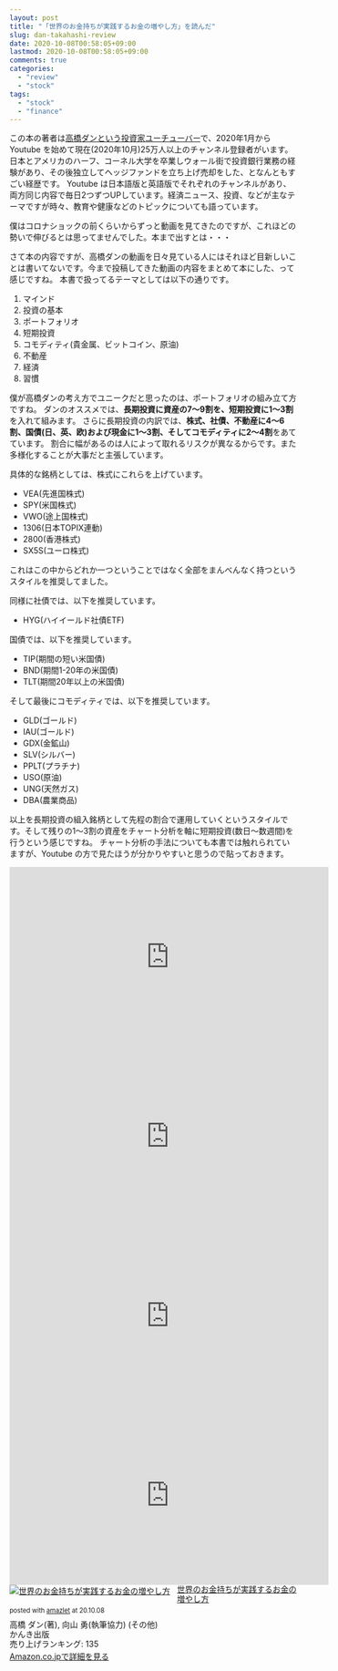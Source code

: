 ```yaml
---
layout: post
title: "「世界のお金持ちが実践するお金の増やし方」を読んだ"
slug: dan-takahashi-review
date: 2020-10-08T00:58:05+09:00
lastmod: 2020-10-08T00:58:05+09:00
comments: true
categories:
  - "review"
  - "stock"
tags:
  - "stock"
  - "finance"
---
```


この本の著者は[高橋ダンという投資家ユーチューバー](https://www.youtube.com/channel/UCFXl12dZUPs7MLy_dMkMZYw)で、2020年1月から Youtube を始めて現在(2020年10月)25万人以上のチャンネル登録者がいます。
日本とアメリカのハーフ、コーネル大学を卒業しウォール街で投資銀行業務の経験があり、その後独立してヘッジファンドを立ち上げ売却をした、となんともすごい経歴です。
Youtube は日本語版と英語版でそれぞれのチャンネルがあり、両方同じ内容で毎日2つずつUPしています。経済ニュース、投資、などが主なテーマですが時々、教育や健康などのトピックについても語っています。

僕はコロナショックの前くらいからずっと動画を見てきたのですが、これほどの勢いで伸びるとは思ってませんでした。本まで出すとは・・・

さて本の内容ですが、高橋ダンの動画を日々見ている人にはそれほど目新しいことは書いてないです。今まで投稿してきた動画の内容をまとめて本にした、って感じですね。
本書で扱ってるテーマとしては以下の通りです。

1. マインド
2. 投資の基本
3. ポートフォリオ
4. 短期投資
5. コモディティ(貴金属、ビットコイン、原油)
6. 不動産
7. 経済
8. 習慣

僕が高橋ダンの考え方でユニークだと思ったのは、ポートフォリオの組み立て方ですね。
ダンのオススメでは、**長期投資に資産の7〜9割を、短期投資に1〜3割**を入れて組みます。
さらに長期投資の内訳では、**株式、社債、不動産に4〜6割、国債(日、英、欧)および現金に1〜3割、そしてコモディティに2〜4割**をあてています。
割合に幅があるのは人によって取れるリスクが異なるからです。また多様化することが大事だと主張しています。

具体的な銘柄としては、株式にこれらを上げています。

- VEA(先進国株式)
- SPY(米国株式)
- VWO(途上国株式)
- 1306(日本TOPIX連動)
- 2800(香港株式)
- SX5S(ユーロ株式)

これはこの中からどれか一つということではなく全部をまんべんなく持つというスタイルを推奨してました。

同様に社債では、以下を推奨しています。

- HYG(ハイイールド社債ETF)

国債では、以下を推奨しています。

- TIP(期間の短い米国債)
- BND(期間1-20年の米国債)
- TLT(期間20年以上の米国債)

そして最後にコモディティでは、以下を推奨しています。

- GLD(ゴールド)
- IAU(ゴールド)
- GDX(金鉱山)
- SLV(シルバー)
- PPLT(プラチナ)
- USO(原油)
- UNG(天然ガス)
- DBA(農業商品)

以上を長期投資の組入銘柄として先程の割合で運用していくというスタイルです。そして残りの1〜3割の資産をチャート分析を軸に短期投資(数日〜数週間)を行うという感じですね。
チャート分析の手法についても本書では触れられていますが、Youtube の方で見たほうが分かりやすいと思うので貼っておきます。

<iframe width="560" height="315" src="https://www.youtube.com/embed/mAhYvkZV5Uw" frameborder="0" allow="accelerometer; autoplay; clipboard-write; encrypted-media; gyroscope; picture-in-picture" allowfullscreen></iframe>
<iframe width="560" height="315" src="https://www.youtube.com/embed/VJu8uJPC54o" frameborder="0" allow="accelerometer; autoplay; clipboard-write; encrypted-media; gyroscope; picture-in-picture" allowfullscreen></iframe>
<iframe width="560" height="315" src="https://www.youtube.com/embed/5oe4O1a7AVk" frameborder="0" allow="accelerometer; autoplay; clipboard-write; encrypted-media; gyroscope; picture-in-picture" allowfullscreen></iframe>
<iframe width="560" height="315" src="https://www.youtube.com/embed/Fj84odIyDuw" frameborder="0" allow="accelerometer; autoplay; clipboard-write; encrypted-media; gyroscope; picture-in-picture" allowfullscreen></iframe>

<div class="amazlet-box" style="margin-bottom:0px;"><div class="amazlet-image" style="float:left;margin:0px 12px 1px 0px;"><a href="http://www.amazon.co.jp/exec/obidos/ASIN/4761275073/iriyaufo-22/ref=nosim/" name="amazletlink" target="_blank"><img src="https://images-na.ssl-images-amazon.com/images/I/51zQOZRh41L._SL160_.jpg" alt="世界のお金持ちが実践するお金の増やし方" style="border: none;" /></a></div><div class="amazlet-info" style="line-height:120%; margin-bottom: 10px"><div class="amazlet-name" style="margin-bottom:10px;line-height:120%"><a href="http://www.amazon.co.jp/exec/obidos/ASIN/4761275073/iriyaufo-22/ref=nosim/" name="amazletlink" target="_blank">世界のお金持ちが実践するお金の増やし方</a><div class="amazlet-powered-date" style="font-size:80%;margin-top:5px;line-height:120%">posted with <a href="http://www.amazlet.com/" title="amazlet" target="_blank">amazlet</a> at 20.10.08</div></div><div class="amazlet-detail">高橋 ダン(著), 向山 勇(執筆協力) (その他)<br />かんき出版 <br />売り上げランキング: 135<br /></div><div class="amazlet-sub-info" style="float: left;"><div class="amazlet-link" style="margin-top: 5px"><a href="http://www.amazon.co.jp/exec/obidos/ASIN/4761275073/iriyaufo-22/ref=nosim/" name="amazletlink" target="_blank">Amazon.co.jpで詳細を見る</a></div></div></div><div class="amazlet-footer" style="clear: left"></div></div>